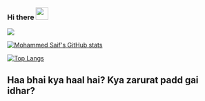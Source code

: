 ### Hi there <img src="https://github.com/TheDudeThatCode/TheDudeThatCode/blob/master/Assets/Hi.gif" width="29">




![](https://komarev.com/ghpvc/?username=Mohammed-Saif0&style=for-the-badge)

[![Mohammed Saif's GitHub stats](https://github-readme-stats.vercel.app/api?username=Mohammed-Saif0)](https://github.com/anuraghazra/github-readme-stats)

[![Top Langs](https://github-readme-stats.vercel.app/api/top-langs/?username=Mohammed-Saif0&layout=compact)](https://github.com/anuraghazra/github-readme-stats)

## Haa bhai kya haal hai? Kya zarurat padd gai idhar?
<!--
**Mohammed-Saif0/Mohammed-Saif0** is a ✨ _special_ ✨ repository because its `README.md` (this file) appears on your GitHub profile.

Here are some ideas to get you started:

- 🔭 I’m currently working on ...
- 🌱 I’m currently learning ...
- 👯 I’m looking to collaborate on ...
- 🤔 I’m looking for help with ...
- 💬 Ask me about ...
- 📫 How to reach me: ...
- 😄 Pronouns: ...
- ⚡ Fun fact: ...
-->
